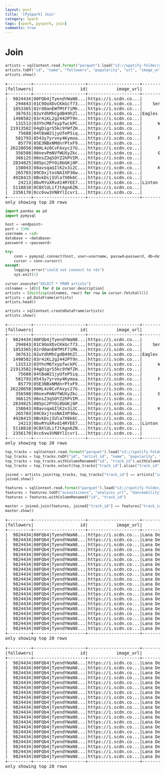 ```yaml
---
layout: post
title: '[PySpark] Join'
category: Spark
tags: [spark, pyspark, join]
comments: true
---
```


# Join

~~~python
artists = sqlContext.read.format("parquet").load("s3://spotify-folder/artists/dt=2020-01-30/artists.parquet")
artists.toDF("id", "name", "followers", "popularity", "url", "image_url")
artists.show()
~~~

<pre>
+---------+--------------------+--------------------+--------------------+----------+--------------------+
|followers|                  id|           image_url|                name|popularity|                 url|
+---------+--------------------+--------------------+--------------------+----------+--------------------+
|  9824434|00FQb4jTyendYWaN8...|https://i.scdn.co...|        Lana Del Rey|        89|https://open.spot...|
|   294843|01C9OoXDvCKkGcf73...|https://i.scdn.co...|    Serge Gainsbourg|        63|https://open.spot...|
|  1053365|02rd0anEWfMtF7iMk...|https://i.scdn.co...|       Reba McEntire|        66|https://open.spot...|
|   367631|02uYdhMhCgdB49hZl...|https://i.scdn.co...|Eagles Of Death M...|        61|https://open.spot...|
|  1498582|03r4iKL2g2442PT9n...|https://i.scdn.co...|        Beastie Boys|        73|https://open.spot...|
|   131513|03YhcM6fxypfwckPC...|https://i.scdn.co...|      Wes Montgomery|        57|https://open.spot...|
| 21913582|04gDigrS5kc9YWfZH...|https://i.scdn.co...|            Maroon 5|        93|https://open.spot...|
|    75688|04tBaW21jyUfeP5iq...|https://i.scdn.co...|        Scott Walker|        52|https://open.spot...|
|   581793|0543y7yrvny4Kymoa...|https://i.scdn.co...|      Peter Frampton|        62|https://open.spot...|
|    85779|05E3NBxNMdnrPtxF9...|https://i.scdn.co...|        Lester Young|        53|https://open.spot...|
| 26220658|06HL4z0CvFAxyc27G...|https://i.scdn.co...|        Taylor Swift|        94|https://open.spot...|
|   356508|06nevPmNVfWUXyZkc...|https://i.scdn.co...|      Gregory Porter|        68|https://open.spot...|
|   366125|06nsZ3qSOYZ2hPVIM...|https://i.scdn.co...|           J.J. Cale|        66|https://open.spot...|
|  2834825|085pc2PYOi8bGKj0P...|https://i.scdn.co...|           will.i.am|        78|https://open.spot...|
|   158043|08avsqaGIlK2x3i2C...|https://i.scdn.co...|      Keith Richards|        49|https://open.spot...|
|   265703|09C0xjtosNAIXP36w...|https://i.scdn.co...|         Fats Domino|        61|https://open.spot...|
|  4928415|0BvkDsjIUla7X0k6C...|https://i.scdn.co...|          Luke Bryan|        80|https://open.spot...|
|    24213|0bvRYuXRvd14RYEE7...|https://i.scdn.co...|Linton Kwesi Johnson|        44|https://open.spot...|
|  5118810|0C0XlULifJtAgn6ZN...|https://i.scdn.co...|         The Killers|        82|https://open.spot...|
|  2356170|0cc6vw3VN8YlIcvr1...|https://i.scdn.co...|         Mötley Crüe|        77|https://open.spot...|
+---------+--------------------+--------------------+--------------------+----------+--------------------+
only showing top 20 rows
</pre>


~~~python
import pandas as pd
import pymysql

host = <endpoint>
port = 3306
username = <id>
database = <database>
password = <password>

try:
    conn = pymysql.connect(host, user=username, passwd=password, db=database, port=port, use_unicode=True, charset='utf8')
    cursor = conn.cursor()
except:
    logging.error("could not connect to rds")
    sys.exit(1)
    
cursor.execute("SELECT * FROM artists")
colnames = [d[0] for d in cursor.description]
artists = [dict(zip(colnames, row)) for row in cursor.fetchall()]
artists = pd.DataFrame(artists)
artists.head()

artists = sqlContext.createDataFrame(artists)
artists.show()
~~~

<pre>
+---------+--------------------+--------------------+--------------------+----------+--------------------+
|followers|                  id|           image_url|                name|popularity|                 url|
+---------+--------------------+--------------------+--------------------+----------+--------------------+
|  9824434|00FQb4jTyendYWaN8...|https://i.scdn.co...|        Lana Del Rey|        89|https://open.spot...|
|   294843|01C9OoXDvCKkGcf73...|https://i.scdn.co...|    Serge Gainsbourg|        63|https://open.spot...|
|  1053365|02rd0anEWfMtF7iMk...|https://i.scdn.co...|       Reba McEntire|        66|https://open.spot...|
|   367631|02uYdhMhCgdB49hZl...|https://i.scdn.co...|Eagles Of Death M...|        61|https://open.spot...|
|  1498582|03r4iKL2g2442PT9n...|https://i.scdn.co...|        Beastie Boys|        73|https://open.spot...|
|   131513|03YhcM6fxypfwckPC...|https://i.scdn.co...|      Wes Montgomery|        57|https://open.spot...|
| 21913582|04gDigrS5kc9YWfZH...|https://i.scdn.co...|            Maroon 5|        93|https://open.spot...|
|    75688|04tBaW21jyUfeP5iq...|https://i.scdn.co...|        Scott Walker|        52|https://open.spot...|
|   581793|0543y7yrvny4Kymoa...|https://i.scdn.co...|      Peter Frampton|        62|https://open.spot...|
|    85779|05E3NBxNMdnrPtxF9...|https://i.scdn.co...|        Lester Young|        53|https://open.spot...|
| 26220658|06HL4z0CvFAxyc27G...|https://i.scdn.co...|        Taylor Swift|        94|https://open.spot...|
|   356508|06nevPmNVfWUXyZkc...|https://i.scdn.co...|      Gregory Porter|        68|https://open.spot...|
|   366125|06nsZ3qSOYZ2hPVIM...|https://i.scdn.co...|           J.J. Cale|        66|https://open.spot...|
|  2834825|085pc2PYOi8bGKj0P...|https://i.scdn.co...|           will.i.am|        78|https://open.spot...|
|   158043|08avsqaGIlK2x3i2C...|https://i.scdn.co...|      Keith Richards|        49|https://open.spot...|
|   265703|09C0xjtosNAIXP36w...|https://i.scdn.co...|         Fats Domino|        61|https://open.spot...|
|  4928415|0BvkDsjIUla7X0k6C...|https://i.scdn.co...|          Luke Bryan|        80|https://open.spot...|
|    24213|0bvRYuXRvd14RYEE7...|https://i.scdn.co...|Linton Kwesi Johnson|        44|https://open.spot...|
|  5118810|0C0XlULifJtAgn6ZN...|https://i.scdn.co...|         The Killers|        82|https://open.spot...|
|  2356170|0cc6vw3VN8YlIcvr1...|https://i.scdn.co...|         Mötley Crüe|        77|https://open.spot...|
+---------+--------------------+--------------------+--------------------+----------+--------------------+
only showing top 20 rows
</pre>



~~~python
top_tracks = sqlContext.read.format("parquet").load("s3://spotify-folder/top-tracks/dt=2020-01-29/top-tracks.parquet")
top_tracks = top_tracks.toDF("id", "artist_id", "name", "popularity", "external_url")
top_tracks = top_tracks.withColumnRenamed("id", "track_id").withColumnRenamed("name", "track_name")
top_tracks = top_tracks.select(top_tracks["track_id"].alias("track_id"), top_tracks["track_name"][0].alias("track_name"), top_tracks["artist_id"], top_tracks["popularity"][0].alias("track_popularity"))

joined = artists.join(top_tracks, top_tracks["track_id"] == artists["id"])
joined.show()

features = sqlContext.read.format("parquet").load("s3://spotify-folder/audio-features/dt=2020-01-29/top-tracks.parquet")
features = features.toDF("acousticness", "analysis_url", "danceability", "duration_ms", "energy", "id", "instrumentalness", "key", "liveness", "loudness", "mode", "speechiness", "tempo", "time_signature", "track_href", "type", "uri", "valence")
features = features.withColumnRenamed("id", "track_id")

master = joined.join(features, joined["track_id"] == features["track_id"], "leftouter")
master.show()
~~~

<pre>
+---------+--------------------+--------------------+------------+----------+--------------------+--------------------+--------------------+--------------------+--------------------+
|followers|                  id|           image_url|        name|popularity|                 url|            track_id|          track_name|           artist_id|    track_popularity|
+---------+--------------------+--------------------+------------+----------+--------------------+--------------------+--------------------+--------------------+--------------------+
|  9824434|00FQb4jTyendYWaN8...|https://i.scdn.co...|Lana Del Rey|        89|https://open.spot...|00FQb4jTyendYWaN8...|3hwQhakFwm9soLEBn...|[https://open.spo...|        Venice Bitch|
|  9824434|00FQb4jTyendYWaN8...|https://i.scdn.co...|Lana Del Rey|        89|https://open.spot...|00FQb4jTyendYWaN8...|3hwQhakFwm9soLEBn...|[https://open.spo...|        Venice Bitch|
|  9824434|00FQb4jTyendYWaN8...|https://i.scdn.co...|Lana Del Rey|        89|https://open.spot...|00FQb4jTyendYWaN8...|3hwQhakFwm9soLEBn...|[https://open.spo...|        Venice Bitch|
|  9824434|00FQb4jTyendYWaN8...|https://i.scdn.co...|Lana Del Rey|        89|https://open.spot...|00FQb4jTyendYWaN8...|3hwQhakFwm9soLEBn...|[https://open.spo...|        Venice Bitch|
|  9824434|00FQb4jTyendYWaN8...|https://i.scdn.co...|Lana Del Rey|        89|https://open.spot...|00FQb4jTyendYWaN8...|6PUIzlqotEmPuBfjb...|[https://open.spo...|Summertime Sadnes...|
|  9824434|00FQb4jTyendYWaN8...|https://i.scdn.co...|Lana Del Rey|        89|https://open.spot...|00FQb4jTyendYWaN8...|6PUIzlqotEmPuBfjb...|[https://open.spo...|Summertime Sadnes...|
|  9824434|00FQb4jTyendYWaN8...|https://i.scdn.co...|Lana Del Rey|        89|https://open.spot...|00FQb4jTyendYWaN8...|6PUIzlqotEmPuBfjb...|[https://open.spo...|Summertime Sadnes...|
|  9824434|00FQb4jTyendYWaN8...|https://i.scdn.co...|Lana Del Rey|        89|https://open.spot...|00FQb4jTyendYWaN8...|6PUIzlqotEmPuBfjb...|[https://open.spo...|Summertime Sadnes...|
|  9824434|00FQb4jTyendYWaN8...|https://i.scdn.co...|Lana Del Rey|        89|https://open.spot...|00FQb4jTyendYWaN8...|0fB77VOZ2FkQeKLv1...|[https://open.spo...|hope is a dangero...|
|  9824434|00FQb4jTyendYWaN8...|https://i.scdn.co...|Lana Del Rey|        89|https://open.spot...|00FQb4jTyendYWaN8...|0fB77VOZ2FkQeKLv1...|[https://open.spo...|hope is a dangero...|
|  9824434|00FQb4jTyendYWaN8...|https://i.scdn.co...|Lana Del Rey|        89|https://open.spot...|00FQb4jTyendYWaN8...|0fB77VOZ2FkQeKLv1...|[https://open.spo...|hope is a dangero...|
|  9824434|00FQb4jTyendYWaN8...|https://i.scdn.co...|Lana Del Rey|        89|https://open.spot...|00FQb4jTyendYWaN8...|0fB77VOZ2FkQeKLv1...|[https://open.spo...|hope is a dangero...|
|  9824434|00FQb4jTyendYWaN8...|https://i.scdn.co...|Lana Del Rey|        89|https://open.spot...|00FQb4jTyendYWaN8...|6OG05bPAwUuV3OMvy...|[https://open.spo...|Mariners Apartmen...|
|  9824434|00FQb4jTyendYWaN8...|https://i.scdn.co...|Lana Del Rey|        89|https://open.spot...|00FQb4jTyendYWaN8...|6OG05bPAwUuV3OMvy...|[https://open.spo...|Mariners Apartmen...|
|  9824434|00FQb4jTyendYWaN8...|https://i.scdn.co...|Lana Del Rey|        89|https://open.spot...|00FQb4jTyendYWaN8...|6OG05bPAwUuV3OMvy...|[https://open.spo...|Mariners Apartmen...|
|  9824434|00FQb4jTyendYWaN8...|https://i.scdn.co...|Lana Del Rey|        89|https://open.spot...|00FQb4jTyendYWaN8...|6OG05bPAwUuV3OMvy...|[https://open.spo...|Mariners Apartmen...|
|  9824434|00FQb4jTyendYWaN8...|https://i.scdn.co...|Lana Del Rey|        89|https://open.spot...|00FQb4jTyendYWaN8...|2mdEsXPu8ZmkHRRtA...|[https://open.spo...|       Cinnamon Girl|
|  9824434|00FQb4jTyendYWaN8...|https://i.scdn.co...|Lana Del Rey|        89|https://open.spot...|00FQb4jTyendYWaN8...|2mdEsXPu8ZmkHRRtA...|[https://open.spo...|       Cinnamon Girl|
|  9824434|00FQb4jTyendYWaN8...|https://i.scdn.co...|Lana Del Rey|        89|https://open.spot...|00FQb4jTyendYWaN8...|2mdEsXPu8ZmkHRRtA...|[https://open.spo...|       Cinnamon Girl|
|  9824434|00FQb4jTyendYWaN8...|https://i.scdn.co...|Lana Del Rey|        89|https://open.spot...|00FQb4jTyendYWaN8...|2mdEsXPu8ZmkHRRtA...|[https://open.spo...|       Cinnamon Girl|
+---------+--------------------+--------------------+------------+----------+--------------------+--------------------+--------------------+--------------------+--------------------+
only showing top 20 rows

+---------+--------------------+--------------------+------------+----------+--------------------+--------------------+--------------------+--------------------+--------------------+------------+------------+------------+-----------+------+--------+----------------+----+--------+--------+----+-----------+-----+--------------+----------+----+----+-------+
|followers|                  id|           image_url|        name|popularity|                 url|            track_id|          track_name|           artist_id|    track_popularity|acousticness|analysis_url|danceability|duration_ms|energy|track_id|instrumentalness| key|liveness|loudness|mode|speechiness|tempo|time_signature|track_href|type| uri|valence|
+---------+--------------------+--------------------+------------+----------+--------------------+--------------------+--------------------+--------------------+--------------------+------------+------------+------------+-----------+------+--------+----------------+----+--------+--------+----+-----------+-----+--------------+----------+----+----+-------+
|  9824434|00FQb4jTyendYWaN8...|https://i.scdn.co...|Lana Del Rey|        89|https://open.spot...|00FQb4jTyendYWaN8...|3hwQhakFwm9soLEBn...|[https://open.spo...|        Venice Bitch|        null|        null|        null|       null|  null|    null|            null|null|    null|    null|null|       null| null|          null|      null|null|null|   null|
|  9824434|00FQb4jTyendYWaN8...|https://i.scdn.co...|Lana Del Rey|        89|https://open.spot...|00FQb4jTyendYWaN8...|3hwQhakFwm9soLEBn...|[https://open.spo...|        Venice Bitch|        null|        null|        null|       null|  null|    null|            null|null|    null|    null|null|       null| null|          null|      null|null|null|   null|
|  9824434|00FQb4jTyendYWaN8...|https://i.scdn.co...|Lana Del Rey|        89|https://open.spot...|00FQb4jTyendYWaN8...|3hwQhakFwm9soLEBn...|[https://open.spo...|        Venice Bitch|        null|        null|        null|       null|  null|    null|            null|null|    null|    null|null|       null| null|          null|      null|null|null|   null|
|  9824434|00FQb4jTyendYWaN8...|https://i.scdn.co...|Lana Del Rey|        89|https://open.spot...|00FQb4jTyendYWaN8...|3hwQhakFwm9soLEBn...|[https://open.spo...|        Venice Bitch|        null|        null|        null|       null|  null|    null|            null|null|    null|    null|null|       null| null|          null|      null|null|null|   null|
|  9824434|00FQb4jTyendYWaN8...|https://i.scdn.co...|Lana Del Rey|        89|https://open.spot...|00FQb4jTyendYWaN8...|6PUIzlqotEmPuBfjb...|[https://open.spo...|Summertime Sadnes...|        null|        null|        null|       null|  null|    null|            null|null|    null|    null|null|       null| null|          null|      null|null|null|   null|
|  9824434|00FQb4jTyendYWaN8...|https://i.scdn.co...|Lana Del Rey|        89|https://open.spot...|00FQb4jTyendYWaN8...|6PUIzlqotEmPuBfjb...|[https://open.spo...|Summertime Sadnes...|        null|        null|        null|       null|  null|    null|            null|null|    null|    null|null|       null| null|          null|      null|null|null|   null|
|  9824434|00FQb4jTyendYWaN8...|https://i.scdn.co...|Lana Del Rey|        89|https://open.spot...|00FQb4jTyendYWaN8...|6PUIzlqotEmPuBfjb...|[https://open.spo...|Summertime Sadnes...|        null|        null|        null|       null|  null|    null|            null|null|    null|    null|null|       null| null|          null|      null|null|null|   null|
|  9824434|00FQb4jTyendYWaN8...|https://i.scdn.co...|Lana Del Rey|        89|https://open.spot...|00FQb4jTyendYWaN8...|6PUIzlqotEmPuBfjb...|[https://open.spo...|Summertime Sadnes...|        null|        null|        null|       null|  null|    null|            null|null|    null|    null|null|       null| null|          null|      null|null|null|   null|
|  9824434|00FQb4jTyendYWaN8...|https://i.scdn.co...|Lana Del Rey|        89|https://open.spot...|00FQb4jTyendYWaN8...|0fB77VOZ2FkQeKLv1...|[https://open.spo...|hope is a dangero...|        null|        null|        null|       null|  null|    null|            null|null|    null|    null|null|       null| null|          null|      null|null|null|   null|
|  9824434|00FQb4jTyendYWaN8...|https://i.scdn.co...|Lana Del Rey|        89|https://open.spot...|00FQb4jTyendYWaN8...|0fB77VOZ2FkQeKLv1...|[https://open.spo...|hope is a dangero...|        null|        null|        null|       null|  null|    null|            null|null|    null|    null|null|       null| null|          null|      null|null|null|   null|
|  9824434|00FQb4jTyendYWaN8...|https://i.scdn.co...|Lana Del Rey|        89|https://open.spot...|00FQb4jTyendYWaN8...|0fB77VOZ2FkQeKLv1...|[https://open.spo...|hope is a dangero...|        null|        null|        null|       null|  null|    null|            null|null|    null|    null|null|       null| null|          null|      null|null|null|   null|
|  9824434|00FQb4jTyendYWaN8...|https://i.scdn.co...|Lana Del Rey|        89|https://open.spot...|00FQb4jTyendYWaN8...|0fB77VOZ2FkQeKLv1...|[https://open.spo...|hope is a dangero...|        null|        null|        null|       null|  null|    null|            null|null|    null|    null|null|       null| null|          null|      null|null|null|   null|
|  9824434|00FQb4jTyendYWaN8...|https://i.scdn.co...|Lana Del Rey|        89|https://open.spot...|00FQb4jTyendYWaN8...|6OG05bPAwUuV3OMvy...|[https://open.spo...|Mariners Apartmen...|        null|        null|        null|       null|  null|    null|            null|null|    null|    null|null|       null| null|          null|      null|null|null|   null|
|  9824434|00FQb4jTyendYWaN8...|https://i.scdn.co...|Lana Del Rey|        89|https://open.spot...|00FQb4jTyendYWaN8...|6OG05bPAwUuV3OMvy...|[https://open.spo...|Mariners Apartmen...|        null|        null|        null|       null|  null|    null|            null|null|    null|    null|null|       null| null|          null|      null|null|null|   null|
|  9824434|00FQb4jTyendYWaN8...|https://i.scdn.co...|Lana Del Rey|        89|https://open.spot...|00FQb4jTyendYWaN8...|6OG05bPAwUuV3OMvy...|[https://open.spo...|Mariners Apartmen...|        null|        null|        null|       null|  null|    null|            null|null|    null|    null|null|       null| null|          null|      null|null|null|   null|
|  9824434|00FQb4jTyendYWaN8...|https://i.scdn.co...|Lana Del Rey|        89|https://open.spot...|00FQb4jTyendYWaN8...|6OG05bPAwUuV3OMvy...|[https://open.spo...|Mariners Apartmen...|        null|        null|        null|       null|  null|    null|            null|null|    null|    null|null|       null| null|          null|      null|null|null|   null|
|  9824434|00FQb4jTyendYWaN8...|https://i.scdn.co...|Lana Del Rey|        89|https://open.spot...|00FQb4jTyendYWaN8...|2mdEsXPu8ZmkHRRtA...|[https://open.spo...|       Cinnamon Girl|        null|        null|        null|       null|  null|    null|            null|null|    null|    null|null|       null| null|          null|      null|null|null|   null|
|  9824434|00FQb4jTyendYWaN8...|https://i.scdn.co...|Lana Del Rey|        89|https://open.spot...|00FQb4jTyendYWaN8...|2mdEsXPu8ZmkHRRtA...|[https://open.spo...|       Cinnamon Girl|        null|        null|        null|       null|  null|    null|            null|null|    null|    null|null|       null| null|          null|      null|null|null|   null|
|  9824434|00FQb4jTyendYWaN8...|https://i.scdn.co...|Lana Del Rey|        89|https://open.spot...|00FQb4jTyendYWaN8...|2mdEsXPu8ZmkHRRtA...|[https://open.spo...|       Cinnamon Girl|        null|        null|        null|       null|  null|    null|            null|null|    null|    null|null|       null| null|          null|      null|null|null|   null|
|  9824434|00FQb4jTyendYWaN8...|https://i.scdn.co...|Lana Del Rey|        89|https://open.spot...|00FQb4jTyendYWaN8...|2mdEsXPu8ZmkHRRtA...|[https://open.spo...|       Cinnamon Girl|        null|        null|        null|       null|  null|    null|            null|null|    null|    null|null|       null| null|          null|      null|null|null|   null|
+---------+--------------------+--------------------+------------+----------+--------------------+--------------------+--------------------+--------------------+--------------------+------------+------------+------------+-----------+------+--------+----------------+----+--------+--------+----+-----------+-----+--------------+----------+----+----+-------+
only showing top 20 rows
</pre>